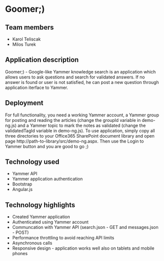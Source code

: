 # Goomer;) 
## Team members
- Karol Teliscak
- Milos Turek

## Application description
Goomer;) - Google-like Yammer knowledge search is an application which allows users to ask questions and search for validated answers. If no answer is found or user is not satisfied, he can post a new question through application iterface to Yammer.

## Deployment
For full functionality, you need a working Yammer account, a Yammer group for posting and reading the articles (change the groupId variable in demo-ng.js) and a Yammer topic to mark the notes as validated (change the validatedTagId variable in demo-ng.js).
To use application, simply copy all three directories to your Office365 SharePoint document library and open page http://path-to-library/src/demo-ng.aspx.
Then use the Login to Yammer button and you are good to go ;)

## Technology used
- Yammer API
- Yammer application authentication
- Bootstrap
- Angular.js

## Technology highlights
- Created Yammer application
- Authenticated using Yammer account
- Communcation with Yammer API (search.json - GET and messages.json - POST)
- Performance throttling to avoid reaching API limits
- Asynchronous calls
- Responsive design - application works well also on tablets and mobile phones
